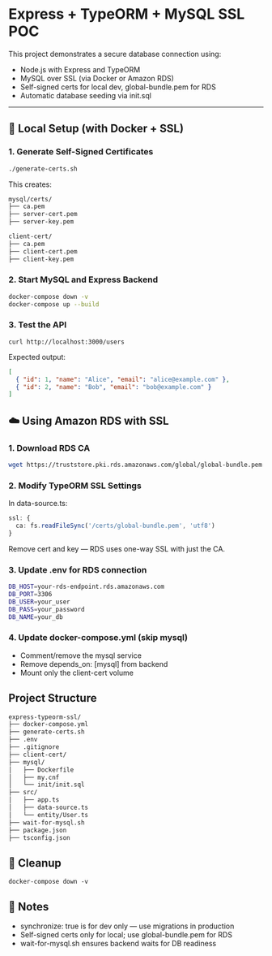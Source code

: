 # Express + TypeORM + MySQL SSL POC

This project demonstrates a secure database connection using:

- Node.js with Express and TypeORM
- MySQL over SSL (via Docker or Amazon RDS)
- Self-signed certs for local dev, global-bundle.pem for RDS
- Automatic database seeding via init.sql

---

## 🔧 Local Setup (with Docker + SSL)

### 1. Generate Self-Signed Certificates

```bash
./generate-certs.sh
```

This creates:

```bash
mysql/certs/
├── ca.pem
├── server-cert.pem
├── server-key.pem

client-cert/
├── ca.pem
├── client-cert.pem
├── client-key.pem
```

### 2. Start MySQL and Express Backend
```bash
docker-compose down -v
docker-compose up --build
```

### 3. Test the API

`curl http://localhost:3000/users`

Expected output:

```json
[
  { "id": 1, "name": "Alice", "email": "alice@example.com" },
  { "id": 2, "name": "Bob", "email": "bob@example.com" }
]
```

## ☁️ Using Amazon RDS with SSL

### 1. Download RDS CA

```bash
wget https://truststore.pki.rds.amazonaws.com/global/global-bundle.pem -O client-cert/global-bundle.pem
```

### 2. Modify TypeORM SSL Settings

In data-source.ts:

```ts
ssl: {
  ca: fs.readFileSync('/certs/global-bundle.pem', 'utf8')
}
```

Remove cert and key — RDS uses one-way SSL with just the CA.

### 3. Update .env for RDS connection

```bash
DB_HOST=your-rds-endpoint.rds.amazonaws.com
DB_PORT=3306
DB_USER=your_user
DB_PASS=your_password
DB_NAME=your_db
```

### 4. Update docker-compose.yml (skip mysql)

-   Comment/remove the mysql service
-   Remove depends_on: [mysql] from backend
-   Mount only the client-cert volume

## Project Structure

```bash
express-typeorm-ssl/
├── docker-compose.yml
├── generate-certs.sh
├── .env
├── .gitignore
├── client-cert/
├── mysql/
│   ├── Dockerfile
│   ├── my.cnf
│   └── init/init.sql
├── src/
│   ├── app.ts
│   ├── data-source.ts
│   └── entity/User.ts
├── wait-for-mysql.sh
├── package.json
├── tsconfig.json
```

## 🧹 Cleanup

`docker-compose down -v`

## 🔑 Notes

-   synchronize: true is for dev only — use migrations in production
-   Self-signed certs only for local; use global-bundle.pem for RDS
-   wait-for-mysql.sh ensures backend waits for DB readiness

